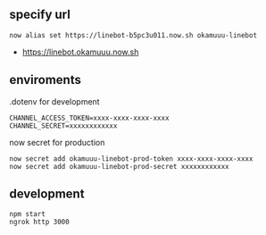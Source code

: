 ## specify url

```
now alias set https://linebot-b5pc3u011.now.sh okamuuu-linebot
```

- https://linebot.okamuuu.now.sh

## enviroments

.dotenv for development

```
CHANNEL_ACCESS_TOKEN=xxxx-xxxx-xxxx-xxxx
CHANNEL_SECRET=xxxxxxxxxxxx
```

now secret for production

```
now secret add okamuuu-linebot-prod-token xxxx-xxxx-xxxx-xxxx
now secret add okamuuu-linebot-prod-secret xxxxxxxxxxxx
```

## development

```
npm start
ngrok http 3000
```

